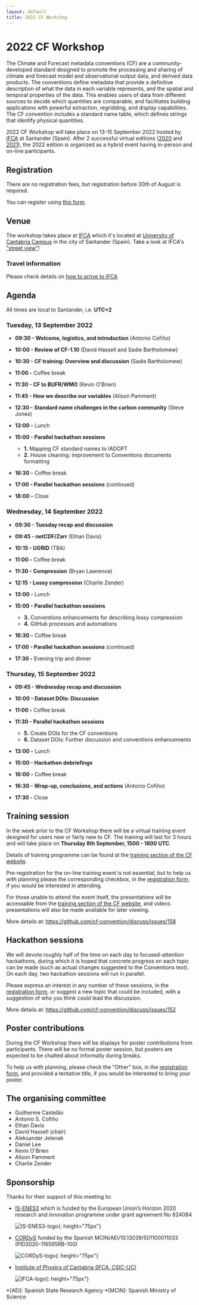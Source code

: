 ```yaml
---
layout: default
title: 2022 CF Workshop
---
```


# 2022 CF Workshop

The Climate and Forecast metadata conventions (CF) are a community-developed standard  designed to promote the processing and sharing of climate and forecast model and observational output data, and derived data products. The conventions define metadata that provide a definitive description of what the data in each variable represents, and the spatial and temporal properties of the data. This enables users of data from different sources to decide which quantities are comparable, and facilitates building applications with powerful extraction, regridding, and display capabilities. The CF convention includes a standard name table, which defines strings that identify physical quantities.

2022 CF Workshop will take place on 13-15 September 2022 hosted by [IFCA] at Santander (Spain). After 2 successful virtual editions ([2020] and [2021]), the 2022 edition is organized as a hybrid event having in-person and on-line participants. 

[2021]: https://cfconventions.org/Meetings/2021-Workshop.html "2021 CF Workshop"
[2020]: https://cfconventions.org/Meetings/2020-Workshop.html "2020 CF Workshop"

## Registration

There are no registration fees, but registration before 30th of August is required.

You can register using [this form][REGISTRATION].


[REGISTRATION]: https://forms.gle/RB9BYZuLULcVKBsF6

## Venue
The workshop takes place at [IFCA] which it's located at [University of Cantabria Campus][IFCA-campus] in the city of Santander (Spain). Take a look at IFCA's ["street view"][IFCA-street-view]!

[IFCA-street-view]: https://goo.gl/maps/NPwzRr8aDyQR99L29
[IFCA-campus]: https://goo.gl/maps/pnHFXz1mrGPVfE137

### Travel information

Please check details on [how to arrive to IFCA](https://ifca.unican.es/en-us/about-ifca/how-to-arrive)

## Agenda

All times are local to Santander, i.e. **UTC+2**

### Tuesday, 13 September 2022

* **09:30 - Welcome, logistics, and introduction** (Antonio Cofiño)

* **10:00 - Review of CF-1.10** (David Hassell and Sadie Bartholomew)

* **10:30 - CF training: Overview and discussion** (Sadie Bartholomew)

* **11:00 -** Coffee break

* **11:30 - CF to BUFR/WMO** (Kevin O’Brien)

* **11:45 - How we describe our variables** (Alison Pamment)

* **12:30 - Standard name challenges in the carbon community** (Steve Jones)

* **13:00 -** Lunch

* **15:00 - Parallel hackathon sessions**
  * **1.** Mapping CF standard names to IADOPT
  * **2.** House cleaning: improvement to Conventions documents formatting

* **16:30 -** Coffee break

* **17:00 - Parallel hackathon sessions** (continued)

* **18:00 -** Close

### Wednesday, 14 September 2022

* **09:30 - Tuesday recap and discussion**

* **09:45 - netCDF/Zarr** (Ethan Davis)

* **10:15 - UGRID** (TBA)

* **11:00 -** Coffee break

* **11:30 - Compression** (Bryan Lawrence)

* **12:15 - Lossy compression** (Charlie Zender)

* **13:00 -** Lunch

* **15:00 - Parallel hackathon sessions**
  * **3.** Conventions enhancements for describing lossy compression
  * **4.** GitHub processes and automations

* **16:30 -** Coffee break

* **17:00 - Parallel hackathon sessions** (continued)

* **17:30 -** Evening trip and dinner

### Thursday, 15 September 2022

* **09:45 - Wednesday recap and discussion**

* **10:00 - Dataset DOIs: Discussion**

* **11:00 -** Coffee break

* **11:30 - Parallel hackathon sessions**
  * **5.** Create DOIs for the CF conventions 
  * **6.** Dataset DOIs: Further discussion and conventions enhancements

* **13:00 -** Lunch

* **15:00 - Hackathon debriefings**

* **16:00 -** Coffee break

* **16:30 - Wrap-up, conclusions, and actions** (Antonio Cofiño)

* **17:30 -** Close


## Training session
In the week prior to the CF Workshop there will be a virtual training event designed for users new or fairly new to CF.
The training will last for 3 hours and will take place on **Thursday 8th September, 1500 - 1800 UTC**.

Details of training programme can be found at the [training section of the CF website][TRAINING].

Pre-registration for the on-line training event is not essential, but to help us with planning please the corresponding checkbox, in the [registration form][REGISTRATION], if you would be interested in attending.

For those unable to attend the event itself, the presentations will be accessable from the [training section of the CF website][TRAINING], and videos presentations will also be made available for later viewing. 

More details at: <https://github.com/cf-convention/discuss/issues/158>

## Hackathon sessions

We will devote roughly half of the time on each day to focused-attention hackathons, during which it is hoped that concrete progress on each topic can be made (such as actual changes suggested to the Conventions text). On each day, two hackathon sessions will run in parallel.

Please express an interest in any number of these sessions, in the [registration form][REGISTRATION], or suggest a new topic that could be included, with a suggestion of who you think could lead the discussion. 

More details at: <https://github.com/cf-convention/discuss/issues/152>

## Poster contributions

During the CF Workshop there will be displays for poster contributions from participants. There will be no formal poster session, but posters are expected to be chatted about informally during breaks.

To help us with planning, please check the "Other" box, in the [registration form][REGISTRATION], and provided a tentative title, if you would be interested to bring your poster. 

## The organising committee

* Guilherme Castelão
* Antonio S. Cofiño
* Ethan Davis
* David Hassell (chair)
 * Aleksandar Jelenak
* Daniel Lee
* Kevin O'Brien
* Alison Pamment
* Charlie Zender

## Sponsorship

Thanks for their support of this meeting to: 
 - [IS-ENES3] which is funded by the European Union’s Horizon 2020 research and innovation programme under grant agreement No 824084
   
   ![IS-ENES3-logo]{: height="75px"}
 
 - [CORDyS] funded by the Spanish MCIN/AEI/10.13039/501100011033 (PID2020-116595RB-100)
   
   ![CORDyS-logo]{: height="75px"}
 
 - [Institute of Physics of Cantabria (IFCA, CSIC-UC)][IFCA]

   ![IFCA-logo]{: height="75px"}
 
[IS-ENES3]: https://is.enes.org "Infrastructure for the European Network for Earth System Modelling"
[IS-ENES3-logo]: 2022-workshop/is-enes3-logo.png
[CORDyS]: https://github.com/AEI-CORDyS "Contribution to the next generation of CORDEX regional climate projections: Dynamical and Statistical approaches"
[CORDyS-logo]: 2022-workshop/micin-aei-cordys_en.png 
[IFCA]: https://ifca.unican.es/en-us "Institute of Physics of Cantabria (IFCA, CSIC-UC)"
[IFCA-logo]: 2022-workshop/ifca-logo.png 
[TRAINING]: http://cfconventions.org/Training/2022-Training-Workshop.html "2022 CF Training Workshop"

*[AEI]: Spanish State Research Agency
*[MCIN]: Spanish Ministry of Science
